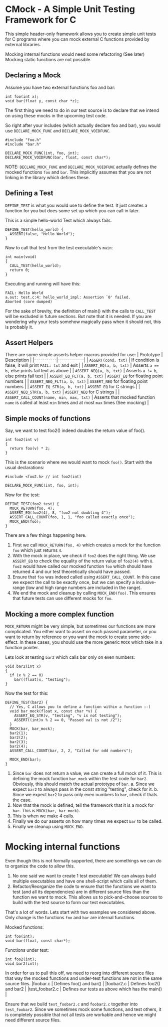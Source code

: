 # CMock - A Simple Unit Testing Framework for C

This simple header-only framework allows you to create simple
unit tests for C programs where you can mock external C functions
provided by external libraries.

Mocking internal functions would need some refactoring (See later)
Mocking static functions are not possible.

## Declaring a Mock

Assume you have two external functions foo and bar:
```
int foo(int x);
void bar(float y, const char *z);
```
The first thing we need to do in our test source is to declare
that we intend on using these mocks in the upcoming test code.

So right after your includes (which actually declare foo and bar),
you would use `DECLARE_MOCK_FUNC` and `DECLARE_MOCK_VOIDFUNC`.
```
#include "foo.h"
#include "bar.h"

DECLARE_MOCK_FUNC(int, foo, int);
DECLARE_MOCK_VOIDFUNC(bar, float, const char*);
```

NOTE: `DECLARE_MOCK_FUNC` and `DECLARE_MOCK_VOIDFUNC` actually
defines the mocked functions `foo` and `bar`. This implicitly assumes
that you are not linking in the library which defines these.

## Defining a Test

`DEFINE_TEST` is what you would use to define the test. It just creates
a function for you but does some set up which you can call in later.

This is a simple hello-world Test which always fails.
```
DEFINE_TEST(hello_world) {
  ASSERT(false, "Hello World");
}
```

Now to call that test from the test executable's `main`:
```
int main(void)
{
  CALL_TEST(hello_world);
  return 0;
}
```
Executing and running will have this:
```
FAIL: Hello World
a.out: test.c:4: hello_world_impl: Assertion `0' failed.
Aborted (core dumped)
```
For the sake of brevity, the definition of main() with the calls to
`CALL_TEST` will be excluded in future sections. But note that it is
needed. If you are wondering why your tests somehow magically pass when
it should not, this is probably it.

## Assert Helpers

There are some simple asserts helper macros provided for use:
| Prototype | Description |
|-----------|-------------|
| `ASSERT(cond, txt)` | If condition is false, it will print `FAIL: txt` and exit |
| `ASSERT_EQ(a, b, txt)` | Asserts `a == b,` else prints fail text as above |
| `ASSERT_NEQ(a, b, txt)` | Asserts `a != b`, else prints fail text |
| `ASSERT_EQ_FLT(a, b, txt)` | `ASSERT_EQ` for floating point numbers |
| `ASSERT_NEQ_FLT(a, b, txt)` | `ASSERT_NEQ` for floating point numbers |
| `ASSERT_EQ_STR(a, b, txt)` | `ASSERT_EQ` for C strings |
| `ASSERT_NEQ_STR(a, b, txt)` | `ASSERT_NEQ` for C strings |
| `ASSERT_CALL_COUNT(name, min, max, txt)` | Asserts that mocked function `name` is called at least `min` times and at most `max` times (See mocking) |

## Simple mocks of functions

Say, we want to test foo2() indeed doubles the return value of foo().
```
int foo2(int v)
{
  return foo(v) * 2;
}
```
This is the scenario where we would want to mock `foo()`. Start with the usual
declarations:
```
#include <foo2.h> // int foo2(int)

DECLARE_MOCK_FUNC(int, foo, int);
```

Now for the test:
```
DEFINE_TEST(foo2_test) {
  MOCK_RETURN(foo, 4);
  ASSERT_EQ(foo2(4), 8, "foo2 not doubling 4");
  ASSERT_CALL_COUNT(foo, 1, 1, "foo called exactly once");
  MOCK_END(foo);
}
```
There are a few things happening here.
1. First we call `MOCK_RETURN(foo, 4)` which creates a mock for the function `foo` which just returns `4`.
2. With the mock in place, we check if `foo2` does the right thing. We use `ASSERT_EQ` to check the equality of the return value of `foo2(4)` with `8`. `foo2` would have called our mocked function `foo` which should have returned 4 and our test theoretically should have passed.
3. Ensure that `foo` was indeed called using `ASSERT_CALL_COUNT`. In this case we expect the call to be exactly once, but we can specify a inclusive-range (low and high range numbers are included in the range).
4. We end the mock and cleanup by calling `MOCK_END(foo)`. This ensures that future tests can use different mocks for `foo`.

## Mocking a more complex function

`MOCK_RETURN` might be very simple, but sometimes our functions are more complicated. You either want to assert on each passed parameter, or you want to return by reference or you want the mock to create some side-effect. In these cases, you should use the more generic `MOCK` which take in a function pointer.

Lets look at testing `bar2` which calls bar only on even numbers:
```
void bar2(int x)
{
  if (x % 2 == 0)
    bar((float)x, "testing");
}
```

Now the test for this:
```
DEFINE_TEST(bar2) {
  // Yes, C allows you to define a function within a function :-)
  void bar_mock(float x, const char *v) {
    ASSERT_EQ_STR(v, "testing", "v is not testing");
    ASSERT((int)x % 2 == 0, "Passed val is not /2");
  }
  MOCK(bar, bar_mock);
  bar2(1);
  bar2(2);
  bar2(3);
  bar2(4);
  ASSERT_CALL_COUNT(bar, 2, 2, "Called for odd numbers");

  MOCK_END(bar);
}
```
1. Since `bar` does not return a value, we can create a full mock of it. This is defining the mock function `bar_mock` within the test code for `bar2`. Obviously, this should match the actual prototype of `bar`.
  a. Since we expect `bar2` to always pass in the const string "testing", check for it.
  b. Since we expect `bar2` to pass only even numbers to `bar`, check if thats the case.
2. Now that the mock is defined, tell the framework that it is a mock for `bar`. This is `MOCK(bar, bar_mock)`.
3. This is when we make 4 calls.
4. Finally we do our asserts on how many times we expect `bar` to be called.
5. Finally we cleanup using `MOCK_END`.

# Mocking internal functions

Even though this is not formally supported, there are somethings we can do to organize the code to allow this.
1. No one said we want to create 1 test executable! We can always build multiple executables and have one shell-script which calls all of them.
2. Refactor/Reorganize the code to ensure that the functions we want to test (and all its dependencies) are in different source files than the function we want to mock. This allows us to pick-and-choose sources to build with the test source to form our test executables.

That's a lot of words. Lets start with two examples we considered above. Only change is the functions `foo` and `bar` are internal functions.

Mocked functions:
```
int foo(int);
void bar(float, const char*);
```

Functions under test:
```
int foo2(int);
void bar2(int);
```

In order for us to pull this off, we need to reorg into different source files that way the mocked functions and under-test functions are not in the same source files.
|foobar.c | Defines foo() and bar() |
|foobar2.c | Defines foo2() and bar2 |
|test_foobar2.c | Defines our tests as above which has the main() |

Ensure that we build `test_foobar2.c` and `foobar2.c` together into `test_foobar2`. Since we sometimes mock some functions, and test others, it is completely possible that not all tests are workable and hence we might need different source files.
